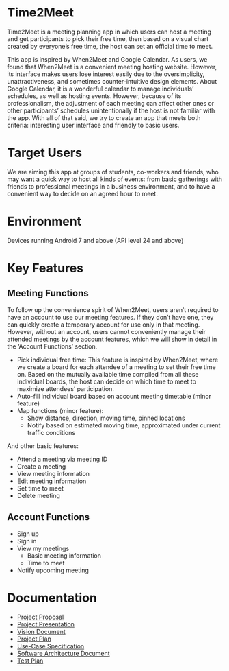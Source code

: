 # Time2Meet
Time2Meet is a meeting planning app in which users can host a meeting and get participants to pick their free time, then based on a visual chart created by everyone’s free time, the host can set an official time to meet.

This app is inspired by When2Meet and Google Calendar. As users, we found that When2Meet is a convenient meeting hosting website. However, its interface makes users lose interest easily due to the oversimplicity, unattractiveness, and sometimes counter-intuitive design elements. About Google Calendar, it is a wonderful calendar to manage individuals’ schedules, as well as hosting events. However, because of its professionalism, the adjustment of each meeting can affect other ones or other participants’ schedules unintentionally if the host is not familiar with the app. With all of that said, we try to create an app that meets both criteria: interesting user interface and friendly to basic users.

# Target Users
We are aiming this app at groups of students, co-workers and friends, who may want a quick way to host all kinds of events: from basic gatherings with friends to professional meetings in a business environment, and to have a convenient way to decide on an agreed hour to meet.

# Environment
Devices running Android 7 and above (API level 24 and above)

# Key Features
## Meeting Functions
To follow up the convenience spirit of When2Meet, users aren’t required to have an account to use our meeting features. If they don’t have one, they can quickly create a temporary account for use only in that meeting. However, without an account, users cannot conveniently manage their attended meetings by the account features, which we will show in detail in the ‘Account Functions’ section.

- Pick individual free time: This feature is inspired by When2Meet, where we create a board for each attendee of a meeting to set their free time on. Based on the mutually available time compiled from all these individual boards, the host can decide on which time to meet to maximize attendees’ participation.
- Auto-fill individual board based on account meeting timetable (minor feature)
- Map functions (minor feature):
	- Show distance, direction, moving time, pinned locations
	- Notify based on estimated moving time, approximated under current traffic conditions

And other basic features:
- Attend a meeting via meeting ID
- Create a meeting
- View meeting information
- Edit meeting information
- Set time to meet
- Delete meeting

## Account Functions
- Sign up
- Sign in
- View my meetings
	- Basic meeting information
	- Time to meet
- Notify upcoming meeting

# Documentation
- [Project Proposal](https://docs.google.com/document/d/1jtJqxVk_DyXqu9sjB-HdjWxKWBYcjdvBlPZ0mDTu7qI/edit?usp=sharing)
- [Project Presentation](https://www.canva.com/design/DAE0fLKj3vo/dUrSxu79KWisIvVEPz4txw/view)
- [Vision Document](https://docs.google.com/document/d/1H1SgQfO8Bp-b4WxMo12CxWkI9CfZL98FfBwvM2lSJkQ/edit?usp=sharing)
- [Project Plan](https://docs.google.com/document/d/1CpndEnMBW0kqSvIU_VidsKTk6RcD7K5QuJl8wmTPwd4/edit?usp=sharing)
- [Use-Case Specification](https://docs.google.com/document/d/15gPCQqDd47ym1G-OVcrC_WncveVIAOiXXDpFjF8Zghk/edit?usp=sharing)
- [Software Architecture Document](https://docs.google.com/document/d/1xsqzWfW9NaCQ2z0p8D4p-J7aYxLOS1ey/edit?usp=sharing)
- [Test Plan](https://docs.google.com/document/d/1ZD3S11xbAvSBcJ_j6lcqFTHmn6_zxBg1/edit?usp=sharing)
